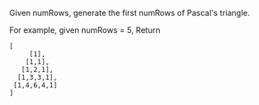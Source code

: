Given numRows, generate the first numRows of Pascal's triangle.

For example, given numRows = 5,
Return
```
[
     [1],
    [1,1],
   [1,2,1],
  [1,3,3,1],
 [1,4,6,4,1]
]
```

